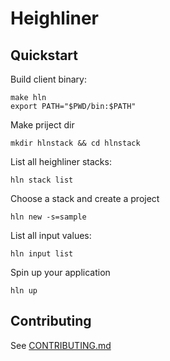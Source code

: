 # Heighliner

## Quickstart

Build client binary:

```shell
make hln
export PATH="$PWD/bin:$PATH"
```

Make priject dir

```shell
mkdir hlnstack && cd hlnstack
```

List all heighliner stacks:

```shell
hln stack list
```

Choose a stack and create a project

```shell
hln new -s=sample
```

List all input values:

```shell
hln input list
```

Spin up your application

```shell
hln up
```

## Contributing

See [CONTRIBUTING.md](CONTRIBUTING.md)
